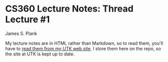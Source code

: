 # CS360 Lecture Notes: Thread Lecture #1

James S. Plank

My lecture notes are in HTML rather than Markdown, so to read them,
you'll have to [read them from my UTK web site](http://web.eecs.utk.edu/~plank/plank/classes/cs360/360/notes/Thread1/lecture.html).  I store them here on the repo, so the site at UTK is 
kept up to date.

